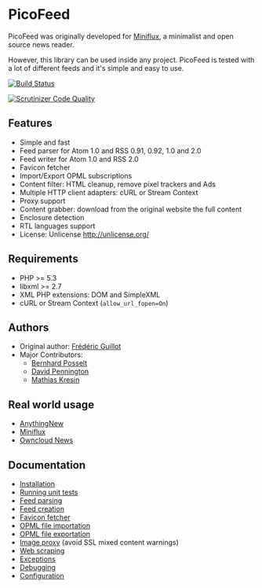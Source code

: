 PicoFeed
========

PicoFeed was originally developed for [Miniflux](http://miniflux.net), a minimalist and open source news reader.

However, this library can be used inside any project.
PicoFeed is tested with a lot of different feeds and it's simple and easy to use.

[![Build Status](https://travis-ci.org/fguillot/picoFeed.svg?branch=master)](https://travis-ci.org/fguillot/picoFeed)

[![Scrutinizer Code Quality](https://scrutinizer-ci.com/g/fguillot/picoFeed/badges/quality-score.png?b=master)](https://scrutinizer-ci.com/g/fguillot/picoFeed/?branch=master)

Features
--------

- Simple and fast
- Feed parser for Atom 1.0 and RSS 0.91, 0.92, 1.0 and 2.0
- Feed writer for Atom 1.0 and RSS 2.0
- Favicon fetcher
- Import/Export OPML subscriptions
- Content filter: HTML cleanup, remove pixel trackers and Ads
- Multiple HTTP client adapters: cURL or Stream Context
- Proxy support
- Content grabber: download from the original website the full content
- Enclosure detection
- RTL languages support
- License: Unlicense <http://unlicense.org/>

Requirements
------------

- PHP >= 5.3
- libxml >= 2.7
- XML PHP extensions: DOM and SimpleXML
- cURL or Stream Context (`allow_url_fopen=On`)

Authors
-------

- Original author: [Frédéric Guillot](http://fredericguillot.com/)
- Major Contributors:
    - [Bernhard Posselt](https://github.com/Raydiation)
    - [David Pennington](https://github.com/Xeoncross)
    - [Mathias Kresin](https://github.com/mkresin)

Real world usage
----------------

- [AnythingNew](http://anythingnew.co)
- [Miniflux](http://miniflux.net)
- [Owncloud News](https://github.com/owncloud/news)

Documentation
-------------

- [Installation](docs/installation.markdown)
- [Running unit tests](docs/tests.markdown)
- [Feed parsing](docs/feed-parsing.markdown)
- [Feed creation](docs/feed-creation.markdown)
- [Favicon fetcher](docs/favicon.markdown)
- [OPML file importation](docs/opml-import.markdown)
- [OPML file exportation](docs/opml-export.markdown)
- [Image proxy](docs/image-proxy.markdown) (avoid SSL mixed content warnings)
- [Web scraping](docs/grabber.markdown)
- [Exceptions](docs/exceptions.markdown)
- [Debugging](docs/debugging.markdown)
- [Configuration](docs/config.markdown)
